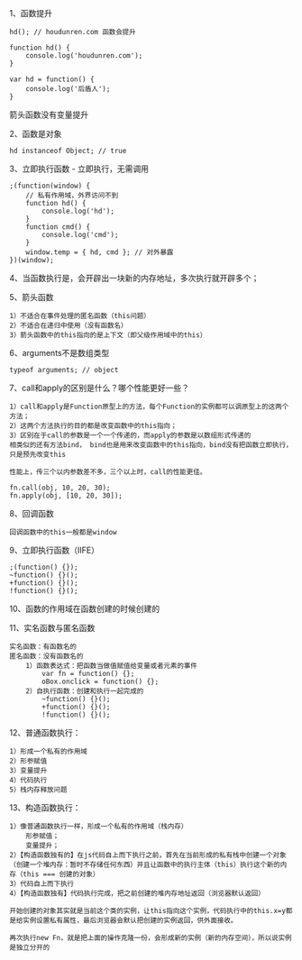 1、函数提升

```
hd(); // houdunren.com 函数会提升

function hd() {
	console.log('houdunren.com');
}

var hd = function() {
	console.log('后盾人');
}
```

箭头函数没有变量提升

2、函数是对象

```
hd instanceof Object; // true
```

3、立即执行函数 - 立即执行，无需调用

```
;(function(window) {
	// 私有作用域，外界访问不到
	function hd() {
		console.log('hd');
	}
	function cmd() {
		console.log('cmd');
	}
	window.temp = { hd, cmd }; // 对外暴露
})(window);
```

4、当函数执行是，会开辟出一块新的内存地址，多次执行就开辟多个；

5、箭头函数

```
1）不适合在事件处理的匿名函数（this问题）
2）不适合在递归中使用（没有函数名）
3）箭头函数中的this指向的是上下文（即父级作用域中的this）
```

6、arguments不是数组类型 

```
typeof arguments; // object
```

7、call和apply的区别是什么？哪个性能更好一些？

```
1）call和apply是Function原型上的方法，每个Function的实例都可以调原型上的这两个方法；
2）这两个方法执行的目的都是改变函数中的this指向；
3）区别在于call的参数是一个一个传递的，而apply的参数是以数组形式传递的
相类似的还有方法bind， bind也是用来改变函数中的this指向，bind没有把函数立即执行，只是预先改变this

性能上，传三个以内参数差不多，三个以上时，call的性能更佳。

fn.call(obj, 10, 20, 30);
fn.apply(obj, [10, 20, 30]);
```

8、回调函数

```
回调函数中的this一般都是window
```

9、立即执行函数（IIFE）

```
;(function() {});
~function() {}();
+function() {}();
!function() {}();
```

10、函数的作用域在函数创建的时候创建的

11、实名函数与匿名函数

```
实名函数：有函数名的
匿名函数：没有函数名的
	1）函数表达式：把函数当做值赋值给变量或者元素的事件
		var fn = function() {};
		oBox.onclick = function() {};
	2）自执行函数：创建和执行一起完成的
		~function() {}();
		+function() {}();
		!function() {}();
```

12、普通函数执行：

```
1）形成一个私有的作用域
2）形参赋值
3）变量提升
4）代码执行
5）栈内存释放问题
```

13、构造函数执行：

```
1）像普通函数执行一样，形成一个私有的作用域（栈内存）
	形参赋值；
	变量提升；
2）【构造函数独有的】在js代码自上而下执行之前，首先在当前形成的私有栈中创建一个对象（创建一个堆内存：暂时不存储任何东西）并且让函数中的执行主体（this）执行这个新的内存（this === 创建的对象）
3）代码自上而下执行
4）【构造函数独有】代码执行完成，把之前创建的堆内存地址返回（浏览器默认返回）

开始创建的对象其实就是当前这个类的实例，让this指向这个实例，代码执行中的this.x=y都是给实例设置私有属性，最后浏览器会默认把创建的实例返回，供外面接收。

再次执行new Fn，就是把上面的操作克隆一份，会形成新的实例（新的内存空间），所以说实例是独立分开的
```

